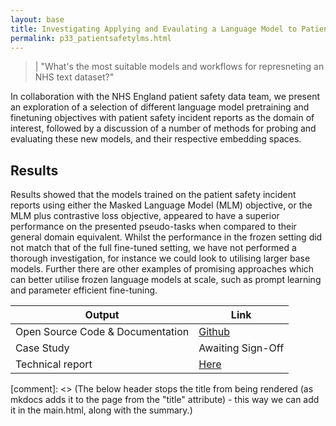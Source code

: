 ```yaml
---
layout: base
title: Investigating Applying and Evaulating a Language Model to Patient Safety Data 
permalink: p33_patientsafetylms.html
---
```


> | "What's the most suitable models and workflows for represneting an NHS text dataset?"   

In collaboration with the NHS England patient safety data team, we present an exploration of a selection of different language model pretraining and finetuning objectives with patient safety incident reports as the domain of interest, followed by a discussion of a number of methods for probing and evaluating these new models, and their respective embedding spaces.

## Results 

Results showed that the models trained on the patient safety incident reports using either the Masked Language Model (MLM) objective, or the MLM plus contrastive loss objective, appeared to have a superior performance on the presented pseudo-tasks when compared to their general domain equivalent. Whilst the performance in the frozen setting did not match that of the full fine-tuned setting, we have not performed a thorough investigation, for instance we could look to utilising larger base models. Further there are other examples of promising approaches which can better utilise frozen language models at scale, such as prompt learning and parameter efficient fine-tuning.


| Output | Link | 
| ---- | ---- |
| Open Source Code & Documentation | [Github](https://github.com/nhsx/ELM4PSIR) |
| Case Study | Awaiting Sign-Off |
| Technical report | [Here](https://github.com/nhsx/ELM4PSIR/blob/main/reports/ELM4PSIR_NT_v1.1.pdf) |

[comment]: <> (The below header stops the title from being rendered (as mkdocs adds it to the page from the "title" attribute) - this way we can add it in the main.html, along with the summary.)
#